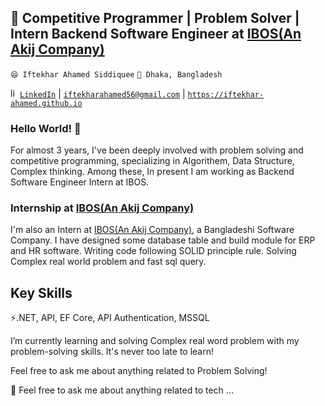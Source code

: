 ## 🔭 Competitive Programmer | Problem Solver | Intern Backend Software Engineer at [IBOS(An Akij Company)](https://ibos.io/)

`😄 Iftekhar Ahamed Siddiquee`
`🌱 Dhaka, Bangladesh`

<a href="https://www.linkedin.com/in/iftekhar-ahamed-siddiquee-ab9992205/" target="_blank"> <img  src="https://avatars3.githubusercontent.com/u/357098" width="15" height="15" alt="linkedin logo"/>`LinkedIn`</a> | <a href="mailto:iftekharahamed56@gmail.com">`iftekharahamed56@gmail.com`</a> | <a href="https://iftekhar-ahamed.github.io/">`https://iftekhar-ahamed.github.io`</a>

### Hello World! 👋

For almost 3 years, I've been deeply involved with problem solving and competitive programming, specializing in Algorithem, Data Structure, Complex thinking. Among these, In present I am working as Backend  Software Engineer Intern at IBOS.

### Internship at [IBOS(An Akij Company)](https://ibos.io/)

I'm also an Intern at [IBOS(An Akij Company)](https://ibos.io/), a Bangladeshi Software Company. I have designed some database table and build module for ERP and HR software. Writing code following SOLID principle rule. Solving Complex real world problem and fast sql query.
## Key Skills

⚡.NET, API, EF Core, API Authentication, MSSQL

I’m currently learning and solving Complex real word problem with my problem-solving skills. It's never too late to learn!

Feel free to ask me about anything related to Problem Solving!


<!-- ### Languages and Tools:

[<img align="left" alt="Visual Studio Code" width="26px" src="https://raw.githubusercontent.com/github/explore/80688e429a7d4ef2fca1e82350fe8e3517d3494d/topics/visual-studio-code/visual-studio-code.png" />]
[<img align="left" alt="EF Core" width="26px" src="https://raw.githubusercontent.com/github/explore/80688e429a7d4ef2fca1e82350fe8e3517d3494d/topics/css/css.png" />]
[<img align="left" alt=".Net" width="26px" src="https://raw.githubusercontent.com/github/explore/80688e429a7d4ef2fca1e82350fe8e3517d3494d/topics/sass/sass.png" />]
[<img align="left" alt="SQL" width="26px" src="https://raw.githubusercontent.com/github/explore/80688e429a7d4ef2fca1e82350fe8e3517d3494d/topics/sql/sql.png" />]
[<img align="left" alt="MySQL" width="26px" src="https://raw.githubusercontent.com/github/explore/80688e429a7d4ef2fca1e82350fe8e3517d3494d/topics/mysql/mysql.png" />]
[<img align="left" alt="Git" width="26px" src="https://raw.githubusercontent.com/github/explore/80688e429a7d4ef2fca1e82350fe8e3517d3494d/topics/git/git.png" />]
[<img align="left" alt="GitHub" width="26px" src="https://raw.githubusercontent.com/github/explore/78df643247d429f6cc873026c0622819ad797942/topics/github/github.png" />]
[<img align="left" alt="Terminal" width="26px" src="https://raw.githubusercontent.com/github/explore/80688e429a7d4ef2fca1e82350fe8e3517d3494d/topics/terminal/terminal.png" />] -->

💬 Feel free to ask me about anything related to tech ...

<!--
**arafatomer66/arafatomer66** is a ✨ _special_ ✨ repository because its `README.md` (this file) appears on your GitHub profile.

Here are some ideas to get you started:

- 🔭 I’m currently working on ...
- 🌱 I’m currently learning ...
- 👯 I’m looking to collaborate on ...
- 🤔 I’m looking for help with ...
- 💬 Ask me about ...
- 📫 How to reach me: ...
- 😄 Pronouns: ...
- ⚡ Fun fact: ...
-->
